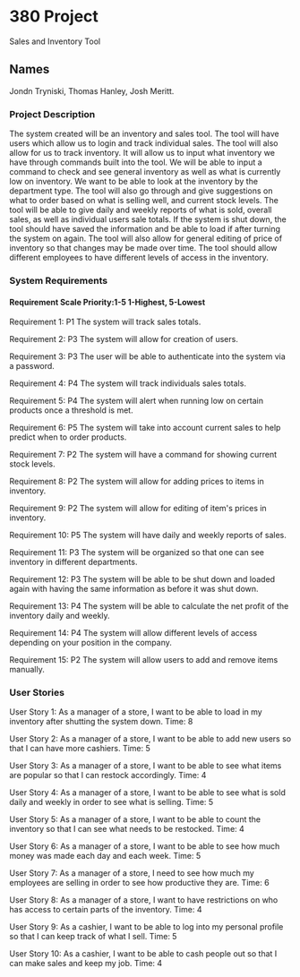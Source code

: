 # 380 Project
Sales and Inventory Tool

## Names
Jondn Tryniski,
Thomas Hanley,
Josh Meritt.

### Project Description
The system created will be an inventory and sales tool. The tool will have users which allow us to login and track individual sales. The tool will also allow for us to track inventory. It will allow us to input what inventory we have through commands built into the tool. We will be able to input a command to check and see general inventory as well as what is currently low on inventory. We want to be able to look at the inventory by the department type. The tool will also go through and give suggestions on what to order based on what is selling well, and current stock levels. The tool will be able to give daily and weekly reports of what is sold, overall sales, as well as individual users sale totals. If the system is shut down, the tool should have saved the information and be able to load if after turning the system on again. The tool will also allow for general editing of price of inventory so that changes may be made over time. The tool should allow different employees to have different levels of access in the inventory.

### System Requirements
#### Requirement Scale Priority:1-5 1-Highest, 5-Lowest
Requirement 1: P1 The system will track sales totals.

Requirement 2: P3 The system will allow for creation of users.

Requirement 3: P3 The user will be able to authenticate into the system via a password.

Requirement 4: P4 The system will track individuals sales totals.

Requirement 5: P4 The system will alert when running low on certain products once a threshold is met.

Requirement 6: P5 The system will take into account current sales to help predict when to order products.

Requirement 7: P2 The system will have a command for showing current stock levels.

Requirement 8: P2 The system will allow for adding prices to items in inventory.

Requirement 9: P2 The system will allow for editing of item's prices in inventory.

Requirement 10: P5 The system will have daily and weekly reports of sales.

Requirement 11: P3 The system will be organized so that one can see inventory in different departments.

Requirement 12: P3 The system will be able to be shut down and loaded again with having the same information as before it was shut down.

Requirement 13: P4 The system will be able to calculate the net profit of the inventory daily and weekly. 

Requirement 14: P4 The system will allow different levels of access depending on your position in the company.

Requirement 15: P2 The system will allow users to add and remove items manually.


### User Stories

User Story 1: As a manager of a store, I want to be able to load in my inventory after shutting the system down. 
Time: 8

User Story 2: As a manager of a store, I want to be able to add new users so that I can have more cashiers.
Time: 5

User Story 3: As a manager of a store, I want to be able to see what items are popular so that I can restock accordingly.
Time: 4

User Story 4: As a manager of a store, I want to be able to see what is sold daily and weekly in order to see what is selling.
Time: 5

User Story 5: As a manager of a store, I want to be able to count the inventory so that I can see what needs to be restocked. 
Time: 4

User Story 6: As a manager of a store, I want to be able to see how much money was made each day and each week.
Time: 5

User Story 7: As a manager of a store, I need to see how much my employees are selling in order to see how productive they are.
Time: 6

User Story 8: As a manager of a store, I want to have restrictions on who has access to certain parts of the inventory.
Time: 4

User Story 9: As a cashier, I want to be able to log into my personal profile so that I can keep track of what I sell.
Time: 5

User Story 10: As a cashier, I want to be able to cash people out so that I can make sales and keep my job. 
Time: 4
